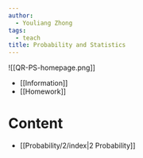```yaml
---
author:
  - Youliang Zhong
tags:
  - teach
title: Probability and Statistics
---
```

![[QR-PS-homepage.png]]
- [[Information]]
- [[Homework]]
# Content
- [[Probability/2/index|2 Probability]]


